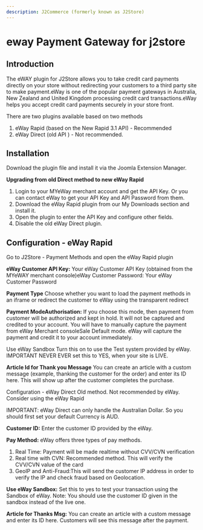 ```yaml
---
description: J2Commerce (formerly known as J2Store)
---
```


# eway Payment Gateway for j2store

## Introduction <a href="#introduction" id="introduction"></a>

The eWAY plugin for J2Store allows you to take credit card payments directly on your store without redirecting your customers to a third party site to make payment.eWay is one of the popular payment gateways in Australia, New Zealand and United Kingdom processing credit card transactions.eWay helps you accept credit card payments securely in your store front.

There are two plugins available based on two methods

1. eWay Rapid (based on the New Rapid 3.1 API) - Recommended
2. eWay Direct (old API ) - Not recommended.

## Installation <a href="#installation" id="installation"></a>

Download the plugin file and install it via the Joomla Extension Manager.

**Upgrading from old Direct method to new eWay Rapid**

1. Login to your MYeWay merchant account and get the API Key. Or you can contact eWay to get your API Key and API Password from them.
2. Download the eWay Rapid plugin from our My Downloads section and install it.
3. Open the plugin to enter the API Key and configure other fields.
4. Disable the old eWay Direct plugin.

## Configuration - eWay Rapid <a href="#configuration---eway-rapid" id="configuration---eway-rapid"></a>

Go to J2Store - Payment Methods and open the eWay Rapid plugin

**eWay Customer API Key:** Your eWay Customer API Key (obtained from the MYeWAY merchant console)eWay Customer Password: Your eWay Customer Password

**Payment Type** Choose whether you want to load the payment methods in an iframe or redirect the customer to eWay using the transparent redirect

**Payment ModeAuthorisation:** If you choose this mode, then payment from customer will be authorized and kept in hold. It will not be captured and credited to your account. You will have to manually capture the payment from eWay Merchant consoleSale Default mode. eWay will capture the payment and credit it to your account immediately.

Use eWay Sandbox Turn this on to use the Test system provided by eWay. IMPORTANT NEVER EVER set this to YES, when your site is LIVE.

**Article Id for Thank you Message** You can create an article with a custom message (example, thanking the customer for the order) and enter its ID here. This will show up after the customer completes the purchase.

Configuration - eWay Direct Old method. Not recommended by eWay. Consider using the eWay Rapid

IMPORTANT: eWay Direct can only handle the Australian Dollar. So you should first set your default Currency is AUD.

**Customer ID:** Enter the customer ID provided by the eWay.

**Pay Method:** eWay offers three types of pay methods.

1. Real Time: Payment will be made realtime without CVV/CVN verification
2. Real time with CVN: Recommended method. This will verify the CVV/CVN value of the card
3. GeoIP and Anti-Fraud:This will send the customer IP address in order to verify the IP and check fraud based on Geolocation.

**Use eWay Sandbox:** Set this to yes to test your transaction using the Sandbox of eWay. Note: You should use the customer ID given in the sandbox instead of the live one.

**Article for Thanks Msg:** You can create an article with a custom message and enter its ID here. Customers will see this message after the payment.
